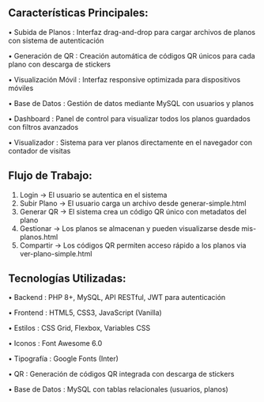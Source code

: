 ## Características Principales:
• Subida de Planos : Interfaz drag-and-drop para cargar archivos de planos con sistema de autenticación

• Generación de QR : Creación automática de códigos QR únicos para cada plano con descarga de stickers

• Visualización Móvil : Interfaz responsive optimizada para dispositivos móviles

• Base de Datos : Gestión de datos mediante MySQL con usuarios y planos

• Dashboard : Panel de control para visualizar todos los planos guardados con filtros avanzados

• Visualizador : Sistema para ver planos directamente en el navegador con contador de visitas

## Flujo de Trabajo:
1. Login → El usuario se autentica en el sistema
2. Subir Plano → El usuario carga un archivo desde generar-simple.html
3. Generar QR → El sistema crea un código QR único con metadatos del plano
4. Gestionar → Los planos se almacenan y pueden visualizarse desde mis-planos.html
5. Compartir → Los códigos QR permiten acceso rápido a los planos via ver-plano-simple.html
## Tecnologías Utilizadas:
• Backend : PHP 8+, MySQL, API RESTful, JWT para autenticación

• Frontend : HTML5, CSS3, JavaScript (Vanilla)

• Estilos : CSS Grid, Flexbox, Variables CSS

• Iconos : Font Awesome 6.0

• Tipografía : Google Fonts (Inter)

• QR : Generación de códigos QR integrada con descarga de stickers

• Base de Datos : MySQL con tablas relacionales (usuarios, planos)
